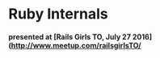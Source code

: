 # Ruby Internals
#### presented at [Rails Girls TO, July 27 2016](http://www.meetup.com/railsgirlsTO/